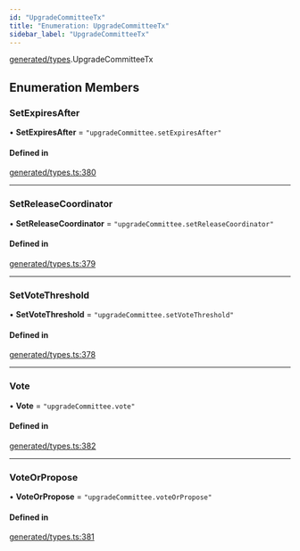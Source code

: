 ```yaml
---
id: "UpgradeCommitteeTx"
title: "Enumeration: UpgradeCommitteeTx"
sidebar_label: "UpgradeCommitteeTx"
---
```


[generated/types](../../../../modules/Generated/Types/Types.md).UpgradeCommitteeTx

## Enumeration Members

### SetExpiresAfter

• **SetExpiresAfter** = ``"upgradeCommittee.setExpiresAfter"``

#### Defined in

[generated/types.ts:380](https://github.com/PolymeshAssociation/polymesh-sdk/blob/5a778578/src/generated/types.ts#L380)

___

### SetReleaseCoordinator

• **SetReleaseCoordinator** = ``"upgradeCommittee.setReleaseCoordinator"``

#### Defined in

[generated/types.ts:379](https://github.com/PolymeshAssociation/polymesh-sdk/blob/5a778578/src/generated/types.ts#L379)

___

### SetVoteThreshold

• **SetVoteThreshold** = ``"upgradeCommittee.setVoteThreshold"``

#### Defined in

[generated/types.ts:378](https://github.com/PolymeshAssociation/polymesh-sdk/blob/5a778578/src/generated/types.ts#L378)

___

### Vote

• **Vote** = ``"upgradeCommittee.vote"``

#### Defined in

[generated/types.ts:382](https://github.com/PolymeshAssociation/polymesh-sdk/blob/5a778578/src/generated/types.ts#L382)

___

### VoteOrPropose

• **VoteOrPropose** = ``"upgradeCommittee.voteOrPropose"``

#### Defined in

[generated/types.ts:381](https://github.com/PolymeshAssociation/polymesh-sdk/blob/5a778578/src/generated/types.ts#L381)
